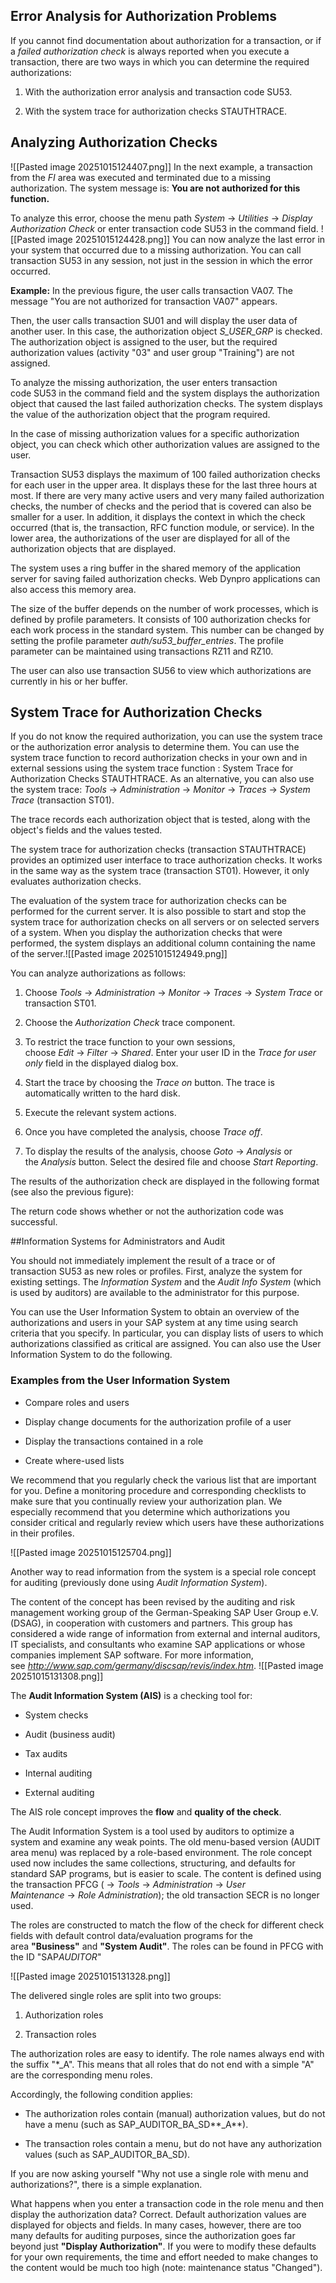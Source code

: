 ## Error Analysis for Authorization Problems

If you cannot find documentation about authorization for a transaction, or if a _failed authorization check_ is always reported when you execute a transaction, there are two ways in which you can determine the required authorizations:

1. With the authorization error analysis and transaction code SU53.
    
2. With the system trace for authorization checks STAUTHTRACE.
    

## Analyzing Authorization Checks
![[Pasted image 20251015124407.png]]
In the next example, a transaction from the _FI_ area was executed and terminated due to a missing authorization. The system message is: **You are not authorized for this function.**

To analyze this error, choose the menu path _System_ → _Utilities_ → _Display Authorization Check_ or enter transaction code SU53 in the command field.
![[Pasted image 20251015124428.png]]
You can now analyze the last error in your system that occurred due to a missing authorization. You can call transaction SU53 in any session, not just in the session in which the error occurred.

**Example:** In the previous figure, the user calls transaction VA07. The message "You are not authorized for transaction VA07" appears.

Then, the user calls transaction SU01 and will display the user data of another user. In this case, the authorization object _S_USER_GRP_ is checked. The authorization object is assigned to the user, but the required authorization values (activity "03" and user group "Training") are not assigned.

To analyze the missing authorization, the user enters transaction code SU53 in the command field and the system displays the authorization object that caused the last failed authorization checks. The system displays the value of the authorization object that the program required.

In the case of missing authorization values for a specific authorization object, you can check which other authorization values are assigned to the user.

Transaction SU53 displays the maximum of 100 failed authorization checks for each user in the upper area. It displays these for the last three hours at most. If there are very many active users and very many failed authorization checks, the number of checks and the period that is covered can also be smaller for a user. In addition, it displays the context in which the check occurred (that is, the transaction, RFC function module, or service). In the lower area, the authorizations of the user are displayed for all of the authorization objects that are displayed.

The system uses a ring buffer in the shared memory of the application server for saving failed authorization checks. Web Dynpro applications can also access this memory area.

The size of the buffer depends on the number of work processes, which is defined by profile parameters. It consists of 100 authorization checks for each work process in the standard system. This number can be changed by setting the profile parameter _auth/su53_buffer_entries_. The profile parameter can be maintained using transactions RZ11 and RZ10.

The user can also use transaction SU56 to view which authorizations are currently in his or her buffer.

## System Trace for Authorization Checks

If you do not know the required authorization, you can use the system trace or the authorization error analysis to determine them. You can use the system trace function to record authorization checks in your own and in external sessions using the system trace function : System Trace for Authorization Checks STAUTHTRACE. As an alternative, you can also use the system trace: _Tools_ → _Administration_ → _Monitor_ → _Traces_ → _System Trace_ (transaction ST01).

The trace records each authorization object that is tested, along with the object's fields and the values tested.

The system trace for authorization checks (transaction STAUTHTRACE) provides an optimized user interface to trace authorization checks. It works in the same way as the system trace (transaction ST01). However, it only evaluates authorization checks.

The evaluation of the system trace for authorization checks can be performed for the current server. It is also possible to start and stop the system trace for authorization checks on all servers or on selected servers of a system. When you display the authorization checks that were performed, the system displays an additional column containing the name of the server.![[Pasted image 20251015124949.png]]

You can analyze authorizations as follows:

1. Choose _Tools_ → _Administration_ → _Monitor_ → _Traces_ → _System Trace_ or transaction ST01.
    
2. Choose the _Authorization Check_ trace component.
    
3. To restrict the trace function to your own sessions, choose _Edit_ → _Filter_ → _Shared_. Enter your user ID in the _Trace for user only_ field in the displayed dialog box.
    
4. Start the trace by choosing the _Trace on_ button. The trace is automatically written to the hard disk.
    
5. Execute the relevant system actions.
    
6. Once you have completed the analysis, choose _Trace off_.
    
7. To display the results of the analysis, choose _Goto_ → _Analysis_ or the _Analysis_ button. Select the desired file and choose _Start Reporting_.
    

The results of the authorization check are displayed in the following format (see also the previous figure):


The return code shows whether or not the authorization code was successful.

##Information Systems for Administrators and Audit

You should not immediately implement the result of a trace or of transaction SU53 as new roles or profiles. First, analyze the system for existing settings. The _Information System_ and the _Audit Info System_ (which is used by auditors) are available to the administrator for this purpose.

You can use the User Information System to obtain an overview of the authorizations and users in your SAP system at any time using search criteria that you specify. In particular, you can display lists of users to which authorizations classified as critical are assigned. You can also use the User Information System to do the following.

### Examples from the User Information System

- Compare roles and users
    
- Display change documents for the authorization profile of a user
    
- Display the transactions contained in a role
    
- Create where-used lists
    

We recommend that you regularly check the various list that are important for you. Define a monitoring procedure and corresponding checklists to make sure that you continually review your authorization plan. We especially recommend that you determine which authorizations you consider critical and regularly review which users have these authorizations in their profiles.

![[Pasted image 20251015125704.png]]

Another way to read information from the system is a special role concept for auditing (previously done using _Audit Information System_).

The content of the concept has been revised by the auditing and risk management working group of the German-Speaking SAP User Group e.V. (DSAG), in cooperation with customers and partners. This group has considered a wide range of information from external and internal auditors, IT specialists, and consultants who examine SAP applications or whose companies implement SAP software. For more information, see _http://www.sap.com/germany/discsap/revis/index.htm_.
![[Pasted image 20251015131308.png]]


The **Audit Information System (AIS)** is a checking tool for:

- System checks
    
- Audit (business audit)
    
- Tax audits
    
- Internal auditing
    
- External auditing
    

The AIS role concept improves the **flow** and **quality of the check**.

The Audit Information System is a tool used by auditors to optimize a system and examine any weak points. The old menu-based version (AUDIT area menu) was replaced by a role-based environment. The role concept used now includes the same collections, structuring, and defaults for standard SAP programs, but is easier to scale. The content is defined using the transaction PFCG ( → _Tools_ → _Administration_ → _User Maintenance_ → _Role Administration_); the old transaction SECR is no longer used.

The roles are constructed to match the flow of the check for different check fields with default control data/evaluation programs for the area **"Business"** and **"System Audit"**. The roles can be found in PFCG with the ID "SAP*AUDITOR*"

![[Pasted image 20251015131328.png]]

The delivered single roles are split into two groups:

1. Authorization roles
    
2. Transaction roles
    

The authorization roles are easy to identify. The role names always end with the suffix "*_A". This means that all roles that do not end with a simple "A" are the corresponding menu roles.

Accordingly, the following condition applies:

- The authorization roles contain (manual) authorization values, but do not have a menu (such as SAP_AUDITOR_BA_SD**_A**).
    
- The transaction roles contain a menu, but do not have any authorization values (such as SAP_AUDITOR_BA_SD).
    

If you are now asking yourself "Why not use a single role with menu and authorizations?", there is a simple explanation.

What happens when you enter a transaction code in the role menu and then display the authorization data? Correct. Default authorization values are displayed for objects and fields. In many cases, however, there are too many defaults for auditing purposes, since the authorization goes far beyond just **"Display Authorization"**. If you were to modify these defaults for your own requirements, the time and effort needed to make changes to the content would be much too high (note: maintenance status "Changed").